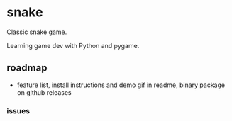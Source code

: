 # snake
Classic snake game.

Learning game dev with Python and pygame.

## roadmap

- feature list, install instructions and demo gif in readme, binary package on github releases

### issues
